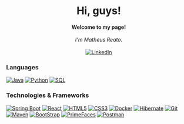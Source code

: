 <h1 align="center">Hi, guys!</h1>

<p align="center">
    <b>Welcome to my page!</b><br><br>
    <i>
        I'm Matheus Reato.<br>
        <br>
    </i>
    <a href="https://www.linkedin.com/in/matheus-reato-290801281/">
        <img src="https://img.shields.io/badge/LinkedIn-blue?style=flat-square&logo=linkedin" alt="LinkedIn">
    </a>
    </a>
</p>

### Languages
[![Java](https://img.shields.io/badge/java-black?style=for-the-badge&logo=openjdk)](https://www.java.com/pt-BR/)
[![Python](https://img.shields.io/badge/python-black?style=for-the-badge&logo=python)](https://www.python.org/)
[![SQL](https://img.shields.io/badge/sql-black?style=for-the-badge&logo=mysql)](https://www.mysql.com/)

### Technologies & Frameworks
[![Spring Boot](https://img.shields.io/badge/Spring%20Boot-black?style=for-the-badge&logo=spring-boot)](https://spring.io/projects/spring-boot)
[![React](https://img.shields.io/badge/React-black?style=for-the-badge&logo=react)](https://react.dev/)
[![HTML5](https://img.shields.io/badge/html5-black?style=for-the-badge&logo=html5)](https://github.com/GabrielBBaldez)
[![CSS3](https://img.shields.io/badge/css3-black?style=for-the-badge&logo=css3)](https://github.com/GabrielBBaldez)
[![Docker](https://img.shields.io/badge/docker-black?style=for-the-badge&logo=docker)](https://www.docker.com/)
[![Hibernate](https://img.shields.io/badge/Hibernate-black?style=for-the-badge&logo=hibernate)](https://hibernate.org/)
[![Git](https://img.shields.io/badge/Git-black?style=for-the-badge&logo=git)](https://git-scm.com/)
[![Maven](https://img.shields.io/badge/Maven-black?style=for-the-badge&logo=apache-maven)](https://maven.apache.org/)
[![BootStrap](https://img.shields.io/badge/BootStrap-black?style=for-the-badge&logo=bootstrap)](https://getbootstrap.com/)
[![PrimeFaces](https://img.shields.io/badge/PrimeFaces-black?style=for-the-badge&logo=primefaces)](https://www.primefaces.org/)
[![Postman](https://img.shields.io/badge/Postman-black?style=for-the-badge&logo=postman)](https://www.postman.com/)
